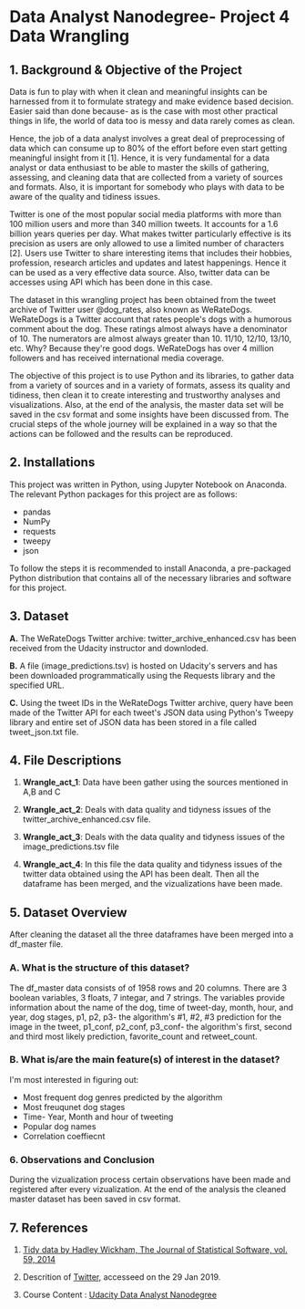 # Data Analyst Nanodegree- Project 4 Data Wrangling

## 1. Background & Objective of the Project

Data is fun to play with when it clean and meaningful insights can be harnessed from it to formulate strategy and make evidence based decision. Easier said than done because- as is the case with most other practical things in life, the world of data too is messy and data rarely comes as clean.

Hence, the job of a data analyst involves a great deal of preprocessing of data which can consume up to 80% of the effort before even start getting meaningful insight from it [1]. Hence, it is very fundamental for a data analyst or data enthusiast to be able to master the skills of gathering, assessing, and cleaning data that are collected from a variety of sources and formats. Also, it is important for somebody who plays with data to be aware of the quality and tidiness issues.

Twitter is one of the most popular social media platforms with more than 100 million users and more than 340 million tweets. It accounts for a 1.6 billion years queries per day. What makes twitter particularly effective is its precision as users are only allowed to use a limited number of characters [2]. Users use Twitter to share interesting items that includes their hobbies, profession, research articles and updates and latest happenings. Hence it can be used as a very effective data source. Also, twitter data can be accesses using API which has been done in this case.

The dataset in this wrangling project has been obtained from the tweet archive of Twitter user @dog_rates, also known as WeRateDogs. WeRateDogs is a Twitter account that rates people's dogs with a humorous comment about the dog. These ratings almost always have a denominator of 10. The numerators are almost always greater than 10. 11/10, 12/10, 13/10, etc. Why? Because they're good dogs. WeRateDogs has over 4 million followers and has received international media coverage.

The objective of this project is to use Python and its libraries, to gather data from a variety of sources and in a variety of formats, assess its quality and tidiness, then clean it to create interesting and trustworthy analyses and visualizations. Also, at the end of the analysis, the master data set will be saved in the csv format and some insights have been discussed from. The crucial steps of the whole journey will be explained in a way so that the actions can be followed and the results can be reproduced.




## 2. Installations

This project was written in Python, using Jupyter Notebook on Anaconda. The relevant Python packages for this project are as follows:

* pandas
* NumPy
* requests
* tweepy
* json

To follow the steps it is recommended to install Anaconda, a pre-packaged Python distribution that contains all of the necessary libraries and software for this project.



## 3. Dataset


**A.**  The WeRateDogs Twitter archive: twitter_archive_enhanced.csv has been received from the Udacity instructor and downloded.

**B.**  A file (image_predictions.tsv) is hosted on Udacity's servers and has been downloaded programmatically using the Requests library and the specified URL.

**C.**  Using the tweet IDs in the WeRateDogs Twitter archive, query have been made of the Twitter API for each tweet's JSON data using Python's Tweepy library and entire set of JSON data has been stored in a file called tweet_json.txt file.





## 4. File Descriptions

1.  **Wrangle_act_1**: Data have been gather using the sources mentioned in A,B and C

2.  **Wrangle_act_2**: Deals with data quality and tidyness issues of the twitter_archive_enhanced.csv file.

3.  **Wrangle_act_3**: Deals with the data quality and tidyness issues of the image_predictions.tsv file

4.  **Wrangle_act_4**: In this file the data quality and tidyness issues of the twitter data obtained using the API has been dealt. Then all the dataframe has been merged, and the vizualizations have been made.



## 5. Dataset Overview

After cleaning the dataset all the three dataframes have been merged into a df_master file.

### A. What is the structure of this dataset?

The df_master data consists of of 1958 rows and 20 columns. There are 3 boolean variables, 3 floats, 7 integar, and 7 strings. The variables provide information about the name of the dog, time of tweet-day, month, hour, and year, dog stages, p1, p2, p3- the algorithm's #1, #2, #3 prediction for the image in the tweet, p1_conf, p2_conf, p3_conf- the algorithm's first, second and third most likely prediction, favorite_count and retweet_count.

### B. What is/are the main feature(s) of interest in the dataset?

I'm most interested in figuring out:

* Most frequent dog genres predicted by the algorithm
* Most freuqunet dog stages
* Time- Year, Month and hour of tweeting
* Popular dog names
* Correlation coeffiecnt


### 6. Observations and Conclusion
During the vizualization process certain observations have been made and registered after every vizualization. At the end of the analysis the cleaned master dataset has been saved in csv format.


## 7. References

1. [Tidy data by Hadley Wickham, The Journal of Statistical Software, vol. 59, 2014](https://www.jstatsoft.org/article/view/v059i10/v59i10.pdf)

2. Descrition of [Twitter](https://en.wikipedia.org/wiki/Twitter), accesseed on the 29 Jan 2019.

2. Course Content : [Udacity Data Analyst Nanodegree](https://eu.udacity.com/course/data-analyst-nanodegree--nd002)
